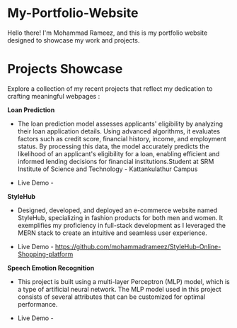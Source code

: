 # My-Portfolio-Website
Hello there! I'm Mohammad Rameez, and this is my portfolio website designed to showcase my work and projects.

# Projects Showcase
Explore a collection of my recent projects that reflect my dedication to crafting meaningful webpages :

**Loan Prediction** 
+ The loan prediction model assesses applicants' eligibility by analyzing their loan application details. Using advanced algorithms, it evaluates factors such as credit score, financial history, income, and employment status. By processing this data, the model accurately predicts the likelihood of an applicant's eligibility for a loan, enabling efficient and informed lending decisions for financial institutions.Student at SRM Institute of Science and Technology - Kattankulathur Campus

+ Live Demo -  

**StyleHub** 
+ Designed, developed, and deployed an e-commerce website named StyleHub, specializing in fashion products for both men and women. It exemplifies my proficiency in full-stack development as I leveraged the MERN stack to create an intuitive and seamless user experience.

+ Live Demo - https://github.com/mohammadrameez/StyleHub-Online-Shopping-platform


**Speech Emotion Recognition** 
+ This project is built using a multi-layer Perceptron (MLP) model, which is a type of artificial neural network. The MLP model used in this project consists of several attributes that can be customized for optimal performance.

+ Live Demo - 
